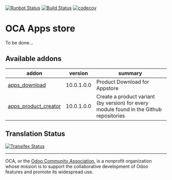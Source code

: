 [![Runbot Status](https://runbot.odoo-community.org/runbot/badge/flat/249/10.0.svg)](https://runbot.odoo-community.org/runbot/repo/github-com-oca-apps-store-249)
[![Build Status](https://travis-ci.org/OCA/apps-store.svg?branch=10.0)](https://travis-ci.org/OCA/apps-store)
[![codecov](https://codecov.io/gh/OCA/apps-store/branch/10.0/graph/badge.svg)](https://codecov.io/gh/OCA/apps-store)


# OCA Apps store

To be done...

[//]: # (addons)

Available addons
----------------
addon | version | summary
--- | --- | ---
[apps_download](apps_download/) | 10.0.1.0.0 | Product Download for Appstore
[apps_product_creator](apps_product_creator/) | 10.0.1.0.0 | Create a product variant (by version) for every module found in the Github repositories

[//]: # (end addons)

Translation Status
------------------
[![Transifex Status](https://www.transifex.com/projects/p/OCA-apps-store-10-0/chart/image_png)](https://www.transifex.com/projects/p/OCA-apps-store-10-0)

----

OCA, or the [Odoo Community Association](http://odoo-community.org/), is a nonprofit organization whose
mission is to support the collaborative development of Odoo features and
promote its widespread use.
